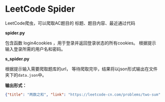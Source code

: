# LeetCode Spider

 LeetCode爬虫，可以爬取AC题目的 标题、题目内容、最近通过代码
 
**spider.py**

包含函数 login4cookies ，用于登录并返回登录状态的所有cookies。
根据提示输入登录所需的用户名和密码。

**s_spider.py**

根据提示输入需要爬取题库的url，
等待爬取完毕，结果将以json形式输出在文件夹下的`data.json`中。

**输出形式：**
```json
{"title": "两数之和", "link": "https://leetcode-cn.com/problems/two-sum", "content": "给定一个整数数组 nums 和一个目标值 target，请你在该数组中找出和为目标值的那 两个 整数，并返回他们的数组下标。你可以假设每种输入只会对应一个答案。但是，你不能重复利用这个数组中同样的元素。示例:", "code": "class Solution:\n    def twoSum(self, nums: List[int], target: int) -> List[int]:\n        ind=[i for i in range(len(nums))]\n        temp=sorted(zip(nums,ind))\n        nums=[i[0] for i in temp]\n        ind=[i[1] for i in temp]\n        l,r=0,len(nums)-1\n        cal=nums[0]+nums[-1]\n        minus=abs(cal-target)\n        res=[ind[l],ind[r]]\n        while l<r:\n            if cal<target:\n                l+=1\n            elif cal>target:\n                r-=1\n            else:\n                return res\n            cal=nums[r]+nums[l]\n            if abs(cal-target)<=minus:\n                minus=abs(cal-target)\n               \n                res=[ind[l],ind[r]]\n           \n        return res\n"}
```

